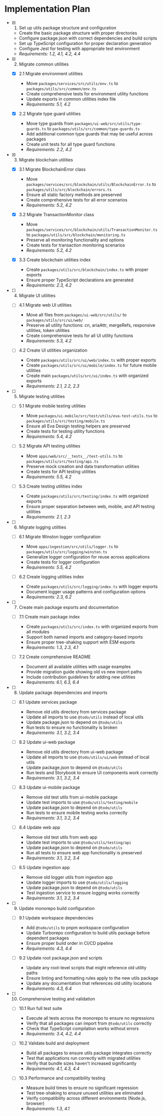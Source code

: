 # Implementation Plan

- [x] 1. Set up utils package structure and configuration
  - Create the basic package structure with proper directories
  - Configure package.json with correct dependencies and build scripts
  - Set up TypeScript configuration for proper declaration generation
  - Configure Jest for testing with appropriate test environment
  - _Requirements: 1.2, 4.1, 4.2, 4.4_

- [x] 2. Migrate common utilities
  - [x] 2.1 Migrate environment utilities
    - Move `packages/services/src/utils/env.ts` to `packages/utils/src/common/env.ts`
    - Create comprehensive tests for environment utility functions
    - Update exports in common utilities index file
    - _Requirements: 5.1, 4.2_

  - [x] 2.2 Migrate type guard utilities
    - Move type guards from `packages/ui-web/src/utils/type-guards.ts` to `packages/utils/src/common/type-guards.ts`
    - Add additional common type guards that may be useful across packages
    - Create unit tests for all type guard functions
    - _Requirements: 2.2, 4.2_

- [x] 3. Migrate blockchain utilities
  - [x] 3.1 Migrate BlockchainError class
    - Move `packages/services/src/blockchain/utils/BlockchainError.ts` to `packages/utils/src/blockchain/errors.ts`
    - Ensure all static factory methods are preserved
    - Create comprehensive tests for all error scenarios
    - _Requirements: 5.2, 4.2_

  - [x] 3.2 Migrate TransactionMonitor class
    - Move `packages/services/src/blockchain/utils/TransactionMonitor.ts` to `packages/utils/src/blockchain/monitoring.ts`
    - Preserve all monitoring functionality and options
    - Create tests for transaction monitoring scenarios
    - _Requirements: 5.2, 4.2_

  - [x] 3.3 Create blockchain utilities index
    - Create `packages/utils/src/blockchain/index.ts` with proper exports
    - Ensure proper TypeScript declarations are generated
    - _Requirements: 2.3, 4.2_

- [ ] 4. Migrate UI utilities
  - [ ] 4.1 Migrate web UI utilities
    - Move all files from `packages/ui-web/src/utils/` to `packages/utils/src/ui/web/`
    - Preserve all utility functions: cn, ariaAttr, mergeRefs, responsive utilities, token utilities
    - Create comprehensive tests for all UI utility functions
    - _Requirements: 5.3, 4.2_

  - [ ] 4.2 Create UI utilities organization
    - Create `packages/utils/src/ui/web/index.ts` with proper exports
    - Create `packages/utils/src/ui/mobile/index.ts` for future mobile utilities
    - Create main `packages/utils/src/ui/index.ts` with organized exports
    - _Requirements: 2.1, 2.2, 2.3_

- [ ] 5. Migrate testing utilities
  - [ ] 5.1 Migrate mobile testing utilities
    - Move `packages/ui-mobile/src/test/utils/eva-test-utils.tsx` to `packages/utils/src/testing/mobile.ts`
    - Ensure all Eva Design testing helpers are preserved
    - Create tests for testing utility functions
    - _Requirements: 5.4, 4.2_

  - [ ] 5.2 Migrate API testing utilities
    - Move `apps/web/src/__tests__/test-utils.ts` to `packages/utils/src/testing/api.ts`
    - Preserve mock creation and data transformation utilities
    - Create tests for API testing utilities
    - _Requirements: 5.5, 4.2_

  - [ ] 5.3 Create testing utilities index
    - Create `packages/utils/src/testing/index.ts` with organized exports
    - Ensure proper separation between web, mobile, and API testing utilities
    - _Requirements: 2.1, 2.3_

- [ ] 6. Migrate logging utilities
  - [ ] 6.1 Migrate Winston logger configuration
    - Move `apps/ingestion/src/utils/logger.ts` to `packages/utils/src/logging/winston.ts`
    - Generalize logger configuration for reuse across applications
    - Create tests for logger configuration
    - _Requirements: 5.5, 4.2_

  - [ ] 6.2 Create logging utilities index
    - Create `packages/utils/src/logging/index.ts` with logger exports
    - Document logger usage patterns and configuration options
    - _Requirements: 2.3, 6.2_

- [ ] 7. Create main package exports and documentation
  - [ ] 7.1 Create main package index
    - Create `packages/utils/src/index.ts` with organized exports from all modules
    - Support both named imports and category-based imports
    - Ensure proper tree-shaking support with ESM exports
    - _Requirements: 1.3, 2.3, 4.1_

  - [ ] 7.2 Create comprehensive README
    - Document all available utilities with usage examples
    - Provide migration guide showing old vs new import paths
    - Include contribution guidelines for adding new utilities
    - _Requirements: 6.1, 6.3, 6.4_

- [ ] 8. Update package dependencies and imports
  - [ ] 8.1 Update services package
    - Remove old utils directory from services package
    - Update all imports to use `@todo/utils` instead of local utils
    - Update package.json to depend on `@todo/utils`
    - Run tests to ensure no functionality is broken
    - _Requirements: 3.1, 3.2, 3.4_

  - [ ] 8.2 Update ui-web package
    - Remove old utils directory from ui-web package
    - Update all imports to use `@todo/utils/ui/web` instead of local utils
    - Update package.json to depend on `@todo/utils`
    - Run tests and Storybook to ensure UI components work correctly
    - _Requirements: 3.1, 3.2, 3.4_

  - [ ] 8.3 Update ui-mobile package
    - Remove old test utils from ui-mobile package
    - Update test imports to use `@todo/utils/testing/mobile`
    - Update package.json to depend on `@todo/utils`
    - Run tests to ensure mobile testing works correctly
    - _Requirements: 3.1, 3.2, 3.4_

  - [ ] 8.4 Update web app
    - Remove old test utils from web app
    - Update test imports to use `@todo/utils/testing/api`
    - Update package.json to depend on `@todo/utils`
    - Run all tests to ensure web app functionality is preserved
    - _Requirements: 3.1, 3.2, 3.4_

  - [ ] 8.5 Update ingestion app
    - Remove old logger utils from ingestion app
    - Update logger imports to use `@todo/utils/logging`
    - Update package.json to depend on `@todo/utils`
    - Test ingestion service to ensure logging works correctly
    - _Requirements: 3.1, 3.2, 3.4_

- [ ] 9. Update monorepo build configuration
  - [ ] 9.1 Update workspace dependencies
    - Add `@todo/utils` to pnpm workspace configuration
    - Update Turborepo configuration to build utils package before dependent packages
    - Ensure proper build order in CI/CD pipeline
    - _Requirements: 4.3, 4.4_

  - [ ] 9.2 Update root package.json and scripts
    - Update any root-level scripts that might reference old utility paths
    - Ensure linting and formatting rules apply to the new utils package
    - Update any documentation that references old utility locations
    - _Requirements: 4.3, 6.4_

- [ ] 10. Comprehensive testing and validation
  - [ ] 10.1 Run full test suite
    - Execute all tests across the monorepo to ensure no regressions
    - Verify that all packages can import from `@todo/utils` correctly
    - Check that TypeScript compilation works without errors
    - _Requirements: 3.4, 4.2, 4.4_

  - [ ] 10.2 Validate build and deployment
    - Build all packages to ensure utils package integrates correctly
    - Test that applications run correctly with migrated utilities
    - Verify that bundle sizes haven't increased significantly
    - _Requirements: 4.1, 4.3, 4.4_

  - [ ] 10.3 Performance and compatibility testing
    - Measure build times to ensure no significant regression
    - Test tree-shaking to ensure unused utilities are eliminated
    - Verify compatibility across different environments (Node.js, browser)
    - _Requirements: 1.3, 4.1_

